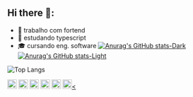 ## Hi there 👋:
- 🔭 trabalho com fortend
- 🌱 estudando typescript
- 🎓 cursando eng. software
[![Anurag's GitHub stats-Dark](https://github-readme-stats.vercel.app/api?username=leocosta06&show_icons=true&theme=dark#gh-dark-mode-only)](https://github.com/leocosta06/github-readme-stats#gh-dark-mode-only)
[![Anurag's GitHub stats-Light](https://github-readme-stats.vercel.app/api?username=leocosta06&show_icons=true&theme=default#gh-light-mode-only)](https://github.com/leocosta06/github-readme-stats#gh-light-mode-only)

![Top Langs](https://github-readme-stats.vercel.app/api/top-langs/?username=leocosta06&hide_progress=true&theme=dark)

<a href="https://www.java.com/" title="Java"><img src="https://github.com/get-icon/geticon/raw/master/icons/java.svg" alt="Java" width="21px" height="21px"></a>
<a href="https://developer.mozilla.org/en-US/docs/Web/JavaScript" title="JavaScript"><img src="https://github.com/get-icon/geticon/raw/master/icons/javascript.svg" alt="JavaScript" width="21px" height="21px"></a>
<a href="https://www.w3.org/TR/html5/" title="HTML5"><img src="https://github.com/get-icon/geticon/raw/master/icons/html-5.svg" alt="HTML5" width="21px" height="21px"></a>
<a href="https://www.w3.org/TR/CSS/" title="CSS3"><img src="https://github.com/get-icon/geticon/raw/master/icons/css-3.svg" alt="CSS3" width="21px" height="21px"></a>
<a href="https://www.typescriptlang.org/" title="Typescript"><img src="https://github.com/get-icon/geticon/raw/master/icons/typescript-icon.svg" alt="Typescript" width="21px" height="21px"></a>
<a href="https://www.python.org/" title="Python"><img src="https://github.com/get-icon/geticon/raw/master/icons/python.svg" alt="Python" width="21px" height="21px"><
